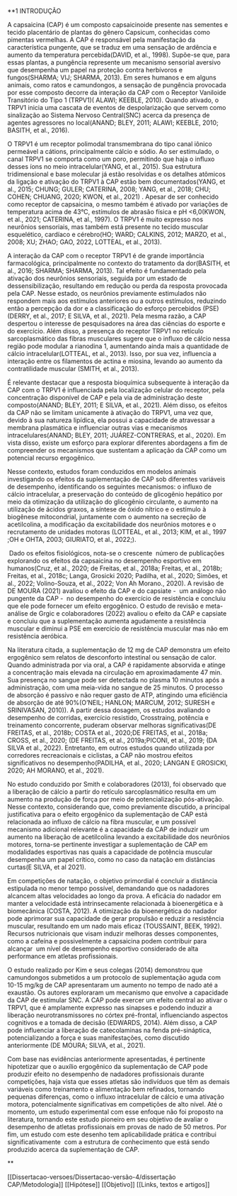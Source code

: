 
**1 INTRODUÇÃO 

A capsaicina (CAP) é um composto capsaicinoide presente nas sementes e tecido placentário de plantas do gênero Capsicum, conhecidas como pimentas vermelhas. A CAP é responsável pela manifestação da característica pungente, que se traduz em uma sensação de ardência e aumento da temperatura percebida(DAVID, et al., 1998). Supõe-se que, para essas plantas, a pungência represente um mecanismo sensorial aversivo que desempenha um papel na proteção contra herbívoros e fungos(SHARMA; VIJ; SHARMA, 2013). Em seres humanos e em alguns animais, como ratos e camundongos, a sensação de pungência provocada por esse composto decorre da interação da CAP com o Receptor Vaniloide Transitório do Tipo 1 (TRPV1)( ALAWI; KEEBLE, 2010). Quando ativado, o TRPV1 inicia uma cascata de eventos de despolarização que servem como sinalização ao Sistema Nervoso Central(SNC) acerca da presença de agentes agressores no local(ANAND; BLEY, 2011; ALAWI; KEEBLE, 2010; BASITH, et al., 2016).

O TRPV1 é um receptor polimodal transmembrana do tipo canal iônico permeável a cátions, principalmente cálcio e sódio. Ao ser estimulado, o canal TRPV1 se comporta como um poro, permitindo que haja o influxo desses íons no meio intracelular(YANG, et al., 2015). Sua estrutura tridimensional e base molecular já estão resolvidas e os detalhes atômicos da ligação e ativação do TRPV1 à CAP estão bem documentados(YANG, et al., 2015; CHUNG; GULER; CATERINA, 2008; YANG, et al., 2018; CHU; COHEN; CHUANG, 2020; KWON, et al., 2021) . Apesar de ser conhecido como receptor de capsaicina, o mesmo também é ativado por variações de temperatura acima de 43°C, estímulos de abrasão física e pH <6,0(KWON, et al., 2021; CATERINA, et al., 1997). O TRPV1 é muito expresso nos neurônios sensoriais, mas também está presente no tecido muscular esquelético, cardíaco e cérebro(HO; WARD; CALKINS, 2012; MARZO, et al., 2008; XU; ZHAO; GAO, 2022, LOTTEAL, et al., 2013). 

A interação da CAP com o receptor TRPV1 é de grande importância farmacológica, principalmente no contexto do tratamento da dor(BASITH, et al., 2016; SHARMA; SHARMA, 2013). Tal efeito é fundamentado pela ativação dos neurônios sensoriais, seguida por um estado de dessensibilização, resultando em redução ou perda da resposta provocada pela CAP. Nesse estado, os neurônios previamente estimulados não respondem mais aos estímulos anteriores ou a outros estímulos, reduzindo então a percepção da dor e a classificação do esforço percebidos (PSE)(DERRY, et al., 2017; E SILVA, et al., 2021). Pela mesma razão, a CAP despertou o interesse de pesquisadores na área das ciências do esporte e do exercício. Além disso, a presença do receptor TRPV1 no retículo sarcoplasmático das fibras musculares sugere que o influxo de cálcio nessa região pode modular a rianodina 1, aumentando ainda mais a quantidade de cálcio intracelular(LOTTEAL, et al., 2013). Isso, por sua vez, influencia a interação entre os filamentos de actina e miosina, levando ao aumento da contratilidade muscular (SMITH, et al., 2013).

É relevante destacar que a resposta bioquímica subsequente à interação da CAP com o TRPV1 é influenciada pela localização celular do receptor, pela concentração disponível de CAP e pela via de administração deste composto(ANAND; BLEY, 2011; E SILVA, et al., 2021). Além disso, os efeitos da CAP não se limitam unicamente à ativação do TRPV1, uma vez que, devido à sua natureza lipídica, ela possui a capacidade de atravessar a membrana plasmática e influenciar outras vias e mecanismos intracelulares(ANAND; BLEY, 2011; JUÁREZ-CONTRERAS, et al., 2020). Em vista disso, existe um esforço para explorar diferentes abordagens a fim de compreender os mecanismos que sustentam a aplicação da CAP como um potencial recurso ergogênico.

Nesse contexto, estudos foram conduzidos em modelos animais investigando os efeitos da suplementação de CAP sob diferentes variáveis de desempenho, identificando os seguintes mecanismos: o influxo de cálcio intracelular, a preservação do conteúdo de glicogênio hepático por meio da otimização da utilização do glicogênio circulante, o aumento na utilização de ácidos graxos, a síntese de óxido nítrico e o estímulo à biogênese mitocondrial, juntamente com o aumento na secreção de acetilcolina, a modificação da excitabilidade dos neurônios motores e o recrutamento de unidades motoras (LOTTEAL, et al., 2013; KIM, et al., 1997 ;OH e OHTA, 2003; GIURIATO, et al., 2022;).

 Dado os efeitos fisiológicos, nota-se o crescente  número de publicações explorando os efeitos da capsaicina no desempenho esportivo em humanos(Cruz, et al., 2020; de Freitas, et al., 2018a; Freitas, et al., 2018b;  Freitas, et al., 2018c; Langa, Grosicki 2020; Padilha, et al., 2020; Simões, et al., 2022; Volino-Souza, et al., 2022; Von Ah Morano., 2020). A revisão de DE MOURA (2021) avaliou o efeito da CAP e do capsiate -  um análogo não pungente da CAP -  no desempenho do exercício de resistência e concluiu que ele pode fornecer um efeito ergogênico. O estudo de revisão e meta-análise de Grgic e colaboradores (2022) avaliou o efeito da CAP e capsiate e concluiu que a suplementação aumenta agudamente a resistência muscular e diminui a PSE em exercício de resistência muscular mas não em resistência aeróbica.

Na literatura citada, a suplementação de 12 mg de CAP demonstra um efeito ergogênico sem relatos de desconforto intestinal ou sensação de calor. Quando administrada por via oral, a CAP é rapidamente absorvida e atinge a concentração mais elevada na circulação em aproximadamente 47 min. Sua presença no sangue pode ser detectada no plasma 10 minutos após a administração, com uma meia-vida no sangue de 25 minutos. O processo de absorção é passivo e não requer gasto de ATP, atingindo uma eficiência de absorção de até 90%(O’NEIL; HANLON; MARCUM, 2012; SURESH e SRINIVASAN, 2010)). A partir dessa dosagem, os estudos avaliando o desempenho de corridas, exercício resistido, Crosstraing, potência e treinamento concorrente, puderam observar melhoras significativas(DE FREITAS, et al., 2018b; COSTA et al., 2020;DE FREITAS, et al., 2018a; CROSS, et al., 2020; (DE FREITAS, et al., 2019a;PICONI, et al., 2019; (DA SILVA et al., 2022). Entretanto, em outros estudos quando utilizada por corredores recreacionais e ciclistas, a CAP não mostrou efeitos significativos no desempenho(PADILHA, et al., 2020; LANGAN E GROSICKI, 2020; AH MORANO, et al., 2021).

No estudo conduzido por Smith e colaboradores (2013), foi observado que a liberação de cálcio a partir do retículo sarcoplasmático resulta em um aumento na produção de força por meio de potencialização pós-ativação. Nesse contexto, considerando que, como previamente discutido, a principal justificativa para o efeito ergogênico da suplementação de CAP está relacionada ao influxo de cálcio na fibra muscular, e um possível mecanismo adicional relevante é a capacidade da CAP de induzir um aumento na liberação de acetilcolina levando a excitabilidade dos neurônios motores, torna-se pertinente investigar a suplementação de CAP em modalidades esportivas nas quais a capacidade de potência muscular desempenha um papel crítico, como no caso da natação em distâncias curtas(E SILVA, et al 2021).

Em competições de natação, o objetivo primordial é concluir a distância estipulada no menor tempo possível, demandando que os nadadores alcancem altas velocidades ao longo da prova. A eficácia do nadador em manter a velocidade está intrinsecamente relacionada à bioenergética e à biomecânica (COSTA, 2012). A otimização da bioenergética do nadador pode aprimorar sua capacidade de gerar propulsão e reduzir a resistência muscular, resultando em um nado mais eficaz (TOUSSAINT, BEEK, 1992). Recursos nutricionais que visam induzir melhoras desses componentes, como a cafeína e possivelmente a capsaicina podem contribuir para alcançar  um nível de desempenho esportivo considerado de alta performance em atletas profissionais.

O estudo realizado por Kim e seus colegas (2014) demonstrou que camundongos submetidos a um protocolo de suplementação aguda com 10-15 mg/kg de CAP apresentaram um aumento no tempo de nado até a exaustão. Os autores exploraram um mecanismo que envolve a capacidade da CAP de estimular SNC. A CAP pode exercer um efeito central ao ativar o TRPV1, que é amplamente expresso nas sinapses e podendo induzir a liberação neurotransmissores no córtex pré-frontal, influenciando aspectos cognitivos e a tomada de decisão (EDWARDS, 2014). Além disso, a CAP pode influenciar a liberação de catecolaminas na fenda pré-sináptica, potencializando a força e suas manifestações, como discutido anteriormente (DE MOURA; SILVA, et al., 2021).

Com base nas evidências anteriormente apresentadas, é pertinente hipotetizar que o auxílio ergogênico da suplementação de CAP pode produzir efeito no desempenho de nadadores profissionais durante competições, haja vista que esses atletas são indivíduos que têm as demais variáveis como treinamento e alimentação bem refinados, tornando pequenas diferenças, como o influxo intracelular de cálcio e uma ativação motora, potencialmente significativas em competições de alto nível. Até o momento, um estudo experimental com esse enfoque não foi proposto na literatura, tornando este estudo pioneiro em seu objetivo de avaliar o desempenho de atletas profissionais em provas de nado de 50 metros. Por fim, um estudo com este desenho tem aplicabilidade prática e contribui significativamente  com a estrutura de conhecimento que está sendo produzido acerca da suplementação de CAP.

**

[[Dissertacao-versoes/Dissertacao-versão-4/dissertação CAP/Metodologia]]
[[Hipótese]]
[[Objetivo]]
[[Links, textos e artigos]]
